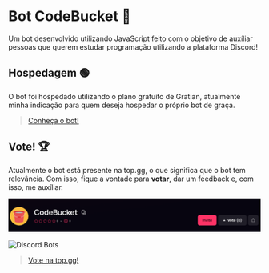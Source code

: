 # Bot CodeBucket 🤖

Um bot desenvolvido utilizando JavaScript feito com o objetivo de auxíliar pessoas que querem estudar programação utilizando a plataforma Discord!

## Hospedagem 🟢​

O bot foi hospedado utilizando o plano gratuíto de Gratian, atualmente minha indicação para quem deseja hospedar o próprio bot de graça.

> [Conheça o bot!](https://codebucketweb.web.app)

## Vote! 🏆​

Atualmente o bot está presente na top.gg, o que significa que o bot tem relevância. Com isso, fique a vontade para **votar**, dar um feedback e, com isso, me auxíliar.

![alt text](topgg.png)

![Discord Bots](https://top.gg/api/widget/upvotes/1193011045577523300.svg)

> [Vote na top.gg!](https://top.gg/bot/1193011045577523300)
